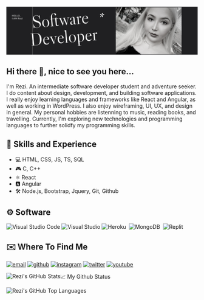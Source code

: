 ![Design and Development](https://github.com/rezi410/rezi410/blob/main/profile_image.jpeg)

## Hi there 👋, nice to see you here...
I'm Rezi. An intermediate software developer student and adventure seeker. I do content about design, development, and building software applications. I really enjoy learning languages and frameworks like React and Angular, as well as working in WordPress. I also enjoy wireframing, UI, UX, and design in general. My personal hobbies are listenning to music, reading books, and travelling. Currently, I'm exploring new technologies and programming languages to further solidfy my programming skills.

## 🦾 Skills and Experience
* 💻 HTML, CSS, JS, TS, SQL
* 🎮 C, C++
* ⚛️ React
* 🅰️ Angular
* 🛠️ Node.js, Bootstrap, Jquery, Git, Github

## ⚙️ Software
![Visual Studio Code](https://img.shields.io/badge/-Visual%20Studio%20Code-05122A?style=flat&logo=visual-studio-code&logoColor=007ACC)
![Visual Studio](https://img.shields.io/badge/Visual_Studio-5C2D91?style=for-the-badge&logo=visualstudio&logoColor=white)
![Heroku](https://img.shields.io/badge/-Heroku-black?style=flat-square&logo=heroku)&nbsp;
![MongoDB](https://img.shields.io/badge/-MongoDB-black?style=flat-square&logo=mongodb)&nbsp;
![Replit](https://img.shields.io/badge/Replit-667881?style=for-the-badge&logo=replit&logoColor=white)

## ✉️ Where To Find Me
<a href="mailto: reziyemu.sulaiman@gmail.com"><img src="https://cdn.jsdelivr.net/npm/simple-icons@v3/icons/gmail.svg" alt="email" height="40"></a>  [<img src='https://cdn.jsdelivr.net/npm/simple-icons@3.0.1/icons/github.svg' alt='github' height='40'>](https://github.com/rezi410)  [<img src='https://cdn.jsdelivr.net/npm/simple-icons@3.0.1/icons/instagram.svg' alt='instagram' height='40'>](https://www.instagram.com/rezi6rezi/?hl=en)  [<img src='https://cdn.jsdelivr.net/npm/simple-icons@3.0.1/icons/twitter.svg' alt='twitter' height='40'>](https://twitter.com/Rezi90127145)  [<img src='https://cdn.jsdelivr.net/npm/simple-icons@3.0.1/icons/youtube.svg' alt='youtube' height='40'>](https://www.youtube.com/channel/UCPwho1PTR3utvNQaUJrl4DA)  

📈 My Github Status
<img align="left" alt="Rezi's GitHub Stats" src="https://github-readme-stats.vercel.app/api?username=rezi410&show_icons=true&theme=gotham" />

<img align="left" alt="Rezi's GitHub Top Languages" src="https://github-readme-stats.vercel.app/api/top-langs/?username=Rezi" />
</details>
